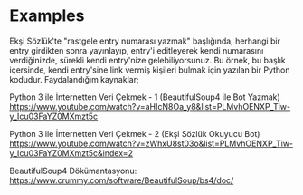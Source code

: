 # Examples

Ekşi Sözlük'te "rastgele entry numarası yazmak" başlığında, herhangi bir entry girdikten sonra yayınlayıp, entry'i editleyerek kendi numarasını verdiğinizde, sürekli kendi entry'nize gelebiliyorsunuz. Bu örnek, bu başlık içersinde, kendi entry'sine link vermiş kişileri bulmak için yazılan bir Python kodudur. Faydalandığım kaynaklar;

Python 3 ile İnternetten Veri Çekmek - 1 (BeautifulSoup4 ile Bot Yazmak)
https://www.youtube.com/watch?v=aHIcN8Oa_y8&list=PLMvhOENXP_Tiw-y_Icu03FaYZ0MXmzt5c

Python 3 ile İnternetten Veri Çekmek - 2 (Ekşi Sözlük Okuyucu Bot)
https://www.youtube.com/watch?v=zWhxU8st03o&list=PLMvhOENXP_Tiw-y_Icu03FaYZ0MXmzt5c&index=2

BeautifulSoup4 Dökümantasyonu:
https://www.crummy.com/software/BeautifulSoup/bs4/doc/
